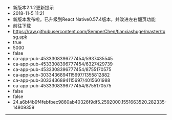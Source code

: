 - 新版本2.1.2更新提示
- 2018-11-5 11:21
- 新版本发布啦。已升级到React Native0.57.4版本，并改进左右翻页功能
- 前往下载
- https://raw.githubusercontent.com/SemperChen/tianxiashuge/master/txsg.apk
- true
- 5000
- false
- ca-app-pub-4533308396777454/5937435545
- ca-app-pub-4533308396777454/6327429739
- ca-app-pub-4533308396777454/8755170575
- ca-app-pub-3033436894115697/1355812882
- ca-app-pub-3033436894115697/4015601988
- ca-app-pub-4533308396777454/8755170575
- false
- false
- 24.a6bf4b9f4febfbec9860ab40326f9df5.2592000.1551663520.282335-14809359
---
